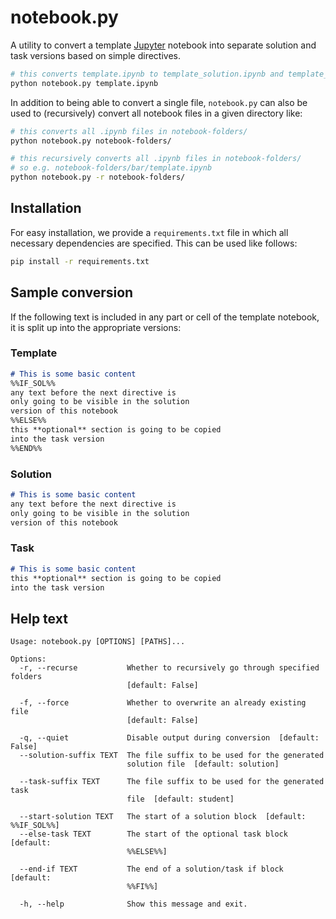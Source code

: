 # notebook.py
A utility to convert a template [Jupyter](https://jupyter.org/) notebook into separate
solution and task versions based on simple directives.

```bash
# this converts template.ipynb to template_solution.ipynb and template_task.ipynb
python notebook.py template.ipynb
```

In addition to being able to convert a single file, `notebook.py` can also be
used to (recursively) convert all notebook files in a given directory like:

```bash
# this converts all .ipynb files in notebook-folders/
python notebook.py notebook-folders/

# this recursively converts all .ipynb files in notebook-folders/
# so e.g. notebook-folders/bar/template.ipynb
python notebook.py -r notebook-folders/
```

## Installation
For easy installation, we provide a `requirements.txt` file in
which all necessary dependencies are specified. This can be used
like follows:

```bash
pip install -r requirements.txt
```

## Sample conversion
If the following text is included in any part or cell of the template notebook, it is
split up into the appropriate versions:

### Template
```markdown
# This is some basic content
%%IF_SOL%%
any text before the next directive is
only going to be visible in the solution
version of this notebook
%%ELSE%%
this **optional** section is going to be copied
into the task version
%%END%%
```

### Solution
```markdown
# This is some basic content
any text before the next directive is
only going to be visible in the solution
version of this notebook
```

### Task
```markdown
# This is some basic content
this **optional** section is going to be copied
into the task version
```

## Help text
```
Usage: notebook.py [OPTIONS] [PATHS]...

Options:
  -r, --recurse           Whether to recursively go through specified folders
                          [default: False]

  -f, --force             Whether to overwrite an already existing file
                          [default: False]

  -q, --quiet             Disable output during conversion  [default: False]
  --solution-suffix TEXT  The file suffix to be used for the generated
                          solution file  [default: solution]

  --task-suffix TEXT      The file suffix to be used for the generated task
                          file  [default: student]

  --start-solution TEXT   The start of a solution block  [default: %%IF_SOL%%]
  --else-task TEXT        The start of the optional task block  [default:
                          %%ELSE%%]

  --end-if TEXT           The end of a solution/task if block  [default:
                          %%FI%%]

  -h, --help              Show this message and exit.
```